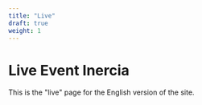 ```yaml
---
title: "Live"
draft: true
weight: 1
---
```


# Live Event Inercia

This is the "live" page for the English version of the site.
